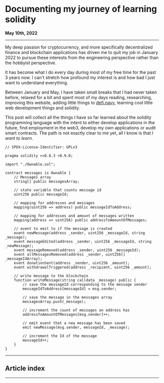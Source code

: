 # Documenting my journey of learning solidity

<div class="date">
  <span class="smaller"><b>May 10th, 2022</b></span></div>
</div>
<div class="centerPosition"><hr></div>


My deep passion for cryptocurrency, and more specifically decentralized finance and blockchain applications has driven me to quit my job in January 2022 to pursue these interests from the engineering perspective rather than the hobbyist perspective.

It has become what I do every day during most of my free time for the past 3 years now. I can't stretch how profound my interest is and how bad I just want to understand everything.

Between January and May, I have taken small breaks that I had never taken before, relaxed for a bit and spent most of my days reading, researching, improving this website, adding little things to [defi.navy](https://defi.navy), learning cool little web development things and solidity.

This post will collect all the things I have so far learned about the solidity programming language with the intent to either develop applications in the future, find employment in the web3, develop my own applications or audit smart contracts. The path is not exactly clear to me yet, all I know is that *I want to learn*.

```solidity
// SPDX-License-Identifier: GPLv3

pragma solidity >=0.8.3 <0.9.0;

import "./Ownable.sol";

contract messages is Ownable {
    // Messages array
    string[] public messagesArray;

    // state variable that counts message id
    uint256 public messageId; 

    // mapping for addresses and messages
    mapping(uint256 => address) public messageIdToAddress;

    // mapping for addresses and amount of messages written
    mapping(address => uint256) public addressToAmountOfMessages;

    // event to emit to if the message is created
    event newMessage(address _sender, uint256 _messageId, string _message);
    event messageEdited(address _sender, uint256 _messageId, string _newMessage);
    event messageRemoved(address _sender, uint256 _messageId);
    event allMessagesRemoved(address _sender, uint256[] _messageIdArray);
    event donationSent(address _sender, uint256 _amount);
    event withdrawalTriggered(address _recipient, uint256 _amount);

    // write message to the blockchain
    function writeMessage(string calldata _message) public {
        // save the messageId corresponding to the message sender
        messageIdToAddress[messageId] = msg.sender;

        // save the message in the messages array
        messagesArray.push(_message);

        // increment the count of messages an address has
        addressToAmountOfMessages[msg.sender]++;

        // emit event that a new message has been saved
        emit newMessage(msg.sender, messageId, _message);

        // increment the Id of the message
        messageId++;
    }
}
```


***

## Article index

***

